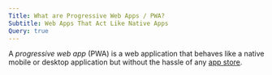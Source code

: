 ```yaml
---
Title: What are Progressive Web Apps / PWA?
Subtitle: Web Apps That Act Like Native Apps
Query: true
---
```


A *progressive web app* (PWA) is a web application that behaves like a native mobile or desktop application but without the hassle of any [app store](/advice/dont/appstores/).
